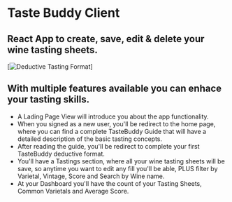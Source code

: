 # Taste Buddy Client

## React App to create, save, edit & delete your wine tasting sheets.

[![Deductive Tasting Format](Images/gif-tastebuddy.gif)]

## With multiple features available you can enhace your tasting skills.

- A Lading Page View will introduce you about the app functionality.
- When you signed as a new user, you'll be redirect to the home page, where you can find a complete TasteBuddy Guide that will have a detailed description of the basic tasting concepts.
- After reading the guide, you'll be redirect to complete your first TasteBuddy deductive format.
- You'll have a Tastings section, where all your wine tasting sheets will be save, so anytime you want to edit any fill you'll be able, PLUS filter by Varietal, Vintage, Score and Search by Wine name.
- At your Dashboard you'll have the count of your Tasting Sheets, Common Varietals and Average Score.
